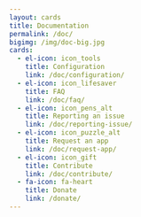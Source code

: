 ```yaml
---
layout: cards
title: Documentation
permalink: /doc/
bigimg: /img/doc-big.jpg
cards:
  - el-icon: icon_tools
    title: Configuration
    link: /doc/configuration/
  - el-icon: icon_lifesaver
    title: FAQ
    link: /doc/faq/
  - el-icon: icon_pens_alt
    title: Reporting an issue
    link: /doc/reporting-issue/
  - el-icon: icon_puzzle_alt
    title: Request an app
    link: /doc/request-app/
  - el-icon: icon_gift
    title: Contribute
    link: /doc/contribute/
  - fa-icon: fa-heart
    title: Donate
    link: /donate/
---
```

